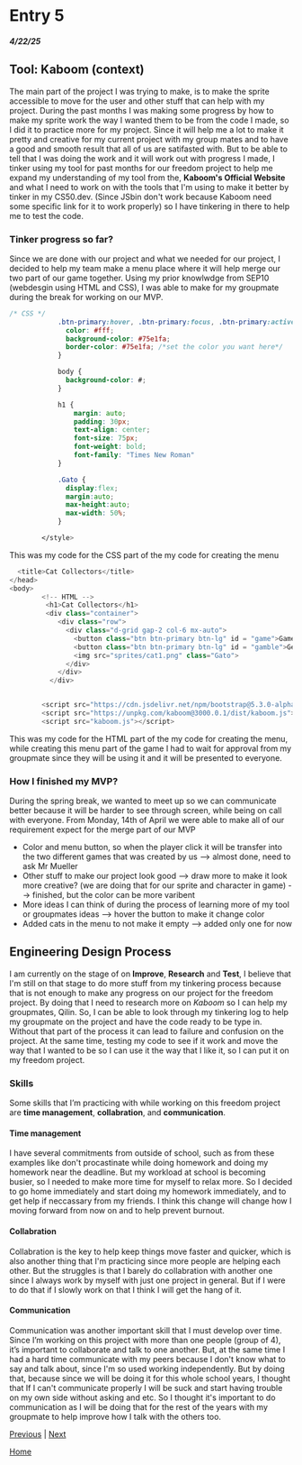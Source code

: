 # Entry 5
##### 4/22/25

## Tool: Kaboom (context)
The main part of the project I was trying to make, is to make the sprite accessible to move for the user and other stuff that can help with my project. During the past months I was making some progress by how to make my sprite work the way I wanted them to be from the code I made, so I did it to practice more for my project. Since it will help me a lot to make it pretty and creative for my current project with my group mates and to have a good and smooth result that all of us are satifasted with. But to be able to tell that I was doing the work and it will work out with progress I made, I tinker using my tool for past months for our freedom project to help me expand my understanding of my tool from the, **Kaboom's Official Website** and what I need to work on with the tools that I'm using to make it better by tinker in my CS50.dev. (Since JSbin don't work because Kaboom need some specific link for it to work properly) so I have tinkering in there to help me to test the code. 

### Tinker progress so far?
Since we are done with our project and what we needed for our project, I decided to help my team make a menu place where it will help merge our two part of our game together. Using my prior knowlwdge from SEP10 (webdesgin using HTML and CSS), I was able to make for my groupmate during the break for working on our MVP. 

``` CSS
/* CSS */
            .btn-primary:hover, .btn-primary:focus, .btn-primary:active, .btn-primary.active, .open>.dropdown-toggle.btn-primary {
              color: #fff;
              background-color: #75e1fa;
              border-color: #75e1fa; /*set the color you want here*/
            }

            body {
              background-color: #;
            }

            h1 {
                margin: auto;
                padding: 30px;
                text-align: center;
                font-size: 75px;
                font-weight: bold;
                font-family: "Times New Roman"
            }

            .Gato {
              display:flex;
              margin:auto;
              max-height:auto;
              max-width: 50%;
            }

        </style>
```
This was my code for the CSS part of the my code for creating the menu
``` js
  <title>Cat Collectors</title>
</head>
<body>
        <!-- HTML -->
         <h1>Cat Collectors</h1>
         <div class="container">
            <div class="row">
              <div class="d-grid gap-2 col-6 mx-auto">
                <button class="btn btn-primary btn-lg" id = "game">Game</button>  <!-- start game -->
                <button class="btn btn-primary btn-lg" id = "gamble">Get Cat</button> <!-- go to part 2 of the game -->
                <img src="sprites/cat1.png" class="Gato">
              </div>
            </div>
          </div>


        <script src="https://cdn.jsdelivr.net/npm/bootstrap@5.3.0-alpha1/dist/js/bootstrap.bundle.min.js"></script>
        <script src="https://unpkg.com/kaboom@3000.0.1/dist/kaboom.js"></script>
        <script src="kaboom.js"></script>
```

This was my code for the HTML part of the my code for creating the menu, while creating this menu part of the game I had to wait for approval from my groupmate since they will be using it and it will be presented to everyone.

### How I finished my MVP?
During the spring break, we wanted to meet up so we can communicate better because it will be harder to see through screen, while being on call with everyone. From Monday, 14th of April we were able to make all of our requirement expect for the merge part of our MVP
- Color and menu button, so when the player click it will be transfer into the two different games that was created by us --> almost done, need to ask Mr Mueller
- Other stuff to make our project look good --> draw more to make it look more creative? (we are doing that for our sprite and character in game) --> finished, but the color can be more varibent 
- More ideas I can think of during the process of learning more of my tool or groupmates ideas --> hover the button to make it change color
- Added cats in the menu to not make it empty --> added only one for now

## Engineering Design Process
I am currently on the stage of on **Improve**, **Research** and **Test**, I believe that I'm still on that stage to do more stuff from my tinkering process because that is not enough to make any progress on our project for the freedom project. By doing that I need to research more on *Kaboom* so I can help my groupmates, Qilin. So, I can be able to look through my tinkering log to help my groupmate on the project and have the code ready to be type in. Without that part of the process it can lead to failure and confusion on the project. At the same time, testing my code to see if it work and move the way that I wanted to be so I can use it the way that I like it, so I can put it on my freedom project. 

### Skills
Some skills that I’m practicing with while working on this freedom project are **time management**, **collabration**, and **communication**.

#### Time management
I have several commitments from outside of school, such as from these examples like don't procastinate while doing homework and doing my homework near the deadline. But my workload at school is becoming busier, so I needed to make more time for myself to relax more. So I decided to go home immediately and start doing my homework immediately, and to get help if neccassary from my friends. I think this change will change how I moving forward from now on and to help prevent burnout. 

#### Collabration
Collabration is the key to help keep things move faster and quicker, which is also another thing that I'm practicing since more people are helping each other. But the struggles is that I barely do collabration with another one since I always work by myself with just one project in general. But if I were to do that if I slowly work on that I think I will get the hang of it. 

#### Communication
Communication was another important skill that I must develop over time. Since I’m working on this project with more than one people (group of 4), it’s important to collaborate and talk to one another. But, at the same time I had a hard time communicate with my peers because I don't know what to say and talk about, since I'm so used working independently. But by doing that, because since we will be doing it for this whole school years, I thought that If I can't communicate properly I will be suck and start having trouble on my own side without asking and etc. So I thought it's important to do communication as I will be doing that for the rest of the years with my groupmate to help improve how I talk with the others too.

[Previous](entry04.md) | [Next](entry06.md)

[Home](../README.md)
